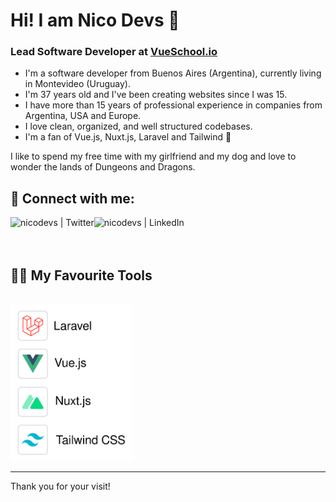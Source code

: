 # Hi! I am Nico Devs 👋

### Lead Software Developer at [VueSchool.io](https://vueschool.io)

- I'm a software developer from Buenos Aires (Argentina), currently living in Montevideo (Uruguay).
- I'm 37 years old and I've been creating websites since I was 15.
- I have more than 15 years of professional experience in companies from Argentina, USA and Europe.
- I love clean, organized, and well structured codebases.
- I'm a fan of Vue.js, Nuxt.js, Laravel and Tailwind 🚀

I like to spend my free time with my girlfriend and my dog and love to wonder the lands of Dungeons and Dragons.

## 🤝 Connect with me:

[<img align="left" alt="nicodevs | Twitter" src="https://img.shields.io/badge/Twitter-1DA1F2?style=for-the-badge&logo=twitter&logoColor=white" />][twitter]
[<img align="left" alt="nicodevs | LinkedIn" src="https://img.shields.io/badge/LinkedIn-0077B5?style=for-the-badge&logo=linkedin&logoColor=white" />][linkedin]

<br />
<br />
<br />

## 👨‍💻 My Favourite Tools

<br />

<img src="https://raw.githubusercontent.com/nicodevs/nicodevs/main/img/tools.svg" alt="Laravel, Vue.js, Nuxt.js, Tailwind CSS" height="250px">

---



Thank you for your visit!

[twitter]: https://twitter.com/nicodevs
[linkedin]: https://www.linkedin.com/in/nicodevs/




